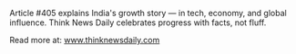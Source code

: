 Article #405 explains India's growth story — in tech, economy, and global influence. Think News Daily celebrates progress with facts, not fluff.

Read more at: www.thinknewsdaily.com